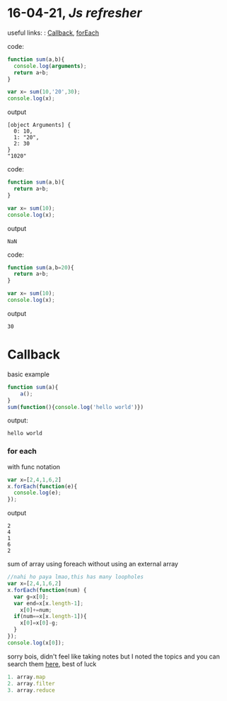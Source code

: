 # 16-04-21, *Js refresher*
useful links:
: [Callback](#callback), [forEach](#for-each)

code:
```js
function sum(a,b){
  console.log(arguments);
  return a+b;
}

var x= sum(10,'20',30);
console.log(x);
```
output
``` 
[object Arguments] {
  0: 10,
  1: "20",
  2: 30
}
"1020"
```
code:
```js 
function sum(a,b){
  return a+b;
}

var x= sum(10);
console.log(x);
```
output
```
NaN
```
code:
```js
function sum(a,b=20){
  return a+b;
}

var x= sum(10);
console.log(x);

```
output
```
30
```
# Callback

basic example
```js
function sum(a){
    a();
}
sum(function(){console.log('hello world')})
```
output:
```
hello world
```
### for each 
with func notation
```js
var x=[2,4,1,6,2]
x.forEach(function(e){
  console.log(e);
});

```
output
```
2
4
1
6
2
```
sum of array using foreach without using an external array
```js
//nahi ho paya lmao,this has many loopholes
var x=[2,4,1,6,2]
x.forEach(function(num) {
  var g=x[0];
  var end=x[x.length-1];
    x[0]+=num;
  if(num==x[x.length-1]){
    x[0]=x[0]-g;
  }
});
console.log(x[0]);
```
sorry bois, didn't feel like taking notes but I noted the topics and you can search them [here](https://developer.mozilla.org/en-US/), best of luck 
```js
1. array.map
2. array.filter
3. array.reduce
```
